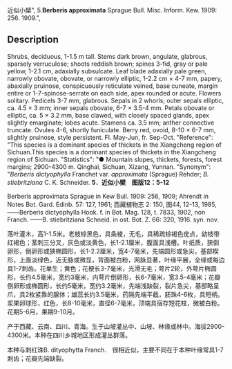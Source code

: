 近似小檗",
5.**Berberis approximata** Sprague Bull. Misc. Inform. Kew. 1909: 256. 1909.",

## Description
Shrubs, deciduous, 1-1.5 m tall. Stems dark brown, angulate, glabrous, sparsely verruculose; shoots reddish brown; spines 3-fid, gray or pale yellow, 1-2.1 cm, adaxially subsulcate. Leaf blade adaxially pale green, narrowly obovate, obovate, or narrowly elliptic, 1-2.2 cm × 4-7 mm, papery, abaxially pruinose, conspicuously reticulate veined, base cuneate, margin entire or 1-7-spinose-serrate on each side, apex rounded or acute. Flowers solitary. Pedicels 3-7 mm, glabrous. Sepals in 2 whorls; outer sepals elliptic, ca. 4.5 × 3 mm; inner sepals obovate, 6-7 × 3.5-4 mm. Petals obovate or elliptic, ca. 5 × 3.2 mm, base clawed, with closely spaced glands, apex slightly emarginate; lobes acute. Stamens ca. 3.5 mm; anther connective truncate. Ovules 4-6, shortly funiculate. Berry red, ovoid, 8-10 × 6-7 mm, slightly pruinose, style persistent. Fl. May-Jun, fr. Sep-Oct.
  "Reference": "This species is a dominant species of thickets in the Xiangcheng region of Sichuan.This species is a dominant species of thickets in the Xiangcheng region of Sichuan.
  "Statistics": "● Mountain slopes, thickets, forests, forest margins; 2900-4300 m. Qinghai, Sichuan, Xizang, Yunnan.
  "Synonym": "*Berberis dictyophylla* Franchet var. *approximata* (Sprague) Rehder; *B. stiebritziana* C. K. Schneider.
**5．近似小檗　图版12：5-12**

Berberis approximata Sprague in Kew Bull. 1909: 256, 1909; Ahrendt in Notes Bot. Gard. Edinb. 57: 127, 1961; 西藏植物志 2: 150, 图44, 12-13, 1985, ——Berberis dictyophylla Hook. f. in Bot. Mag. 128, t. 7833, 1902, non Franch. ——B. stiebritziana Schneid. in ost. Bot. Z. 66: 320, 1916. syn. nov.

落叶灌木，高1-1.5米。老枝棕黑色，具条棱，无毛，具稀疏棕褐色疣点，幼枝带红褐色；茎刺三分叉，灰色或淡黄色，长1-2.1厘米，腹面具浅槽。叶纸质，狭倒卵形，倒卵形或狭椭圆形，长1-2.2厘米，宽4-7毫米，先端圆形或急尖，基部楔形，上面淡绿色，近无脉或微显，背面被白粉，网脉显著，叶缘平展，全缘或每边具1-7刺齿。花单生；黄色；花梗长3-7毫米，光滑无毛；萼片2轮，外萼片椭圆形，长约4.5毫米，宽约3毫米，内萼片倒卵形，长6-7毫米，宽3.5-4毫米；花瓣倒卵形或椭圆形，长约5毫米，宽约3.2毫米，先端浅缺裂，裂片急尖，基部略呈爪，具2枚紧靠的腺体；雄蕊长约3.5毫米，药隔先端平截，胚珠4-6枚，具短柄。浆果卵球形，红色，长8-10毫米，直径6-7毫米，顶端具宿存短花柱，微被白粉。花期5-6月，果期9-10月。

产于西藏、云南、四川、青海。生于山坡灌丛中、山坡、林缘或林中。海拔2900-4300米。本种在四川乡城地区形成灌丛群落。

本种与刺红珠B. dityophytta Franch.　很相近似，主要不同在于本种叶缘常具1-7刺齿；花瓣先端缺裂。
